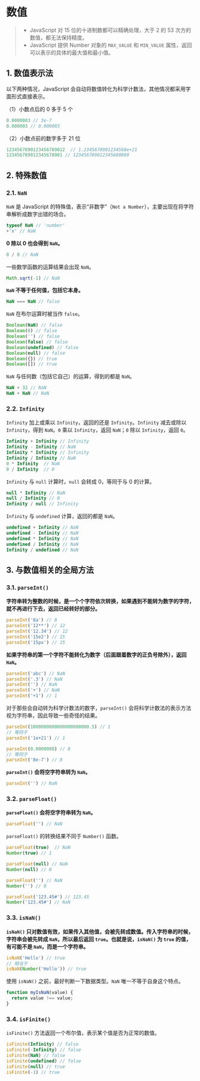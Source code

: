 # 数值

> - JavaScript 对 15 位的十进制数都可以精确处理，大于 2 的 53 次方的数值，都无法保持精度。
> - JavaScript 提供 Number 对象的 `MAX_VALUE` 和 `MIN_VALUE` 属性，返回可以表示的具体的最大值和最小值。

## 1. 数值表示法

以下两种情况，JavaScript 会自动将数值转化为科学计数法，其他情况都采用字面形式直接表示。

（1）小数点后的 0 多于 5 个

```javascript
0.0000003 // 3e-7
0.000003 // 0.000003
```

（2）小数点前的数字多于 21 位

```javascript
1234567890123456789012  // 1.2345678901234568e+21
123456789012345678901 // 123456789012345680000
```

## 2. 特殊数值

### 2.1. `NaN`

`NaN` 是 JavaScript 的特殊值，表示“非数字”（`Not a Number`），主要出现在将字符串解析成数字出错的场合。

```javascript
typeof NaN // 'number'
+'x' // NaN
```

**0 除以 0 也会得到 `NaN`。**

```javascript
0 / 0 // NaN
```

一些数学函数的运算结果会出现 `NaN`。

```javascript
Math.sqrt(-1) // NaN
```

**`NaN` 不等于任何值，包括它本身。**

```javascript
NaN === NaN // false
```

`NaN` 在布尔运算时被当作 `false`。

```javascript
Boolean(NaN) // false
Boolean(0) // false
Boolean('') // false
Boolean(false) // false
Boolean(undefined) // false
Boolean(null) // false
Boolean({}) // true
Boolean([]) // true
```

`NaN` 与任何数（包括它自己）的运算，得到的都是 `NaN`。

```javascript
NaN + 32 // NaN
NaN + NaN // NaN
```

### 2.2. `Infinity`

`Infinity` 加上或乘以 `Infinity`，返回的还是 `Infinity`。`Infinity` 减去或除以 `Infinity`，得到 `NaN`。`0` 乘以 `Infinity`，返回 `NaN`；`0` 除以 `Infinity`，返回 `0`。

```javascript
Infinity + Infinity // Infinity
Infinity - Infinity // NaN
Infinity * Infinity // Infinity
Infinity / Infinity // NaN
0 * Infinity  // NaN
0 / Infinity  // 0
```

`Infinity` 与 `null` 计算时，`null` 会转成 0，等同于与 0 的计算。

```javascript
null * Infinity // NaN
null / Infinity // 0
Infinity / null // Infinity
```

`Infinity` 与 `undefined` 计算，返回的都是 `NaN`。

```javascript
undefined + Infinity // NaN
undefined - Infinity // NaN
undefined * Infinity // NaN
undefined / Infinity // NaN
Infinity / undefined // NaN
```

## 3. 与数值相关的全局方法

### 3.1. `parseInt()`

**字符串转为整数的时候，是一个个字符依次转换，如果遇到不能转为数字的字符，就不再进行下去，返回已经转好的部分。**

```javascript
parseInt('8a') // 8
parseInt('12**') // 12
parseInt('12.34') // 12
parseInt('15e2') // 15
parseInt('15px') // 15
```

**如果字符串的第一个字符不能转化为数字（后面跟着数字的正负号除外），返回 `NaN`。**

```javascript
parseInt('abc') // NaN
parseInt('.3') // NaN
parseInt('') // NaN
parseInt('+') // NaN
parseInt('+1') // 1
```

对于那些会自动转为科学计数法的数字，`parseInt()` 会将科学计数法的表示方法视为字符串，因此导致一些奇怪的结果。

```javascript
parseInt(1000000000000000000000.5) // 1
// 等同于
parseInt('1e+21') // 1

parseInt(0.0000008) // 8
// 等同于
parseInt('8e-7') // 8
```

**`parseInt()` 会将空字符串转为 `NaN`。**

```javascript
parseInt('') // NaN
```

### 3.2. `parseFloat()`

**`parseFloat()` 会将空字符串转为 `NaN`。**

```javascript
parseFloat('') // NaN
```

`parseFloat()` 的转换结果不同于 `Number()` 函数。

```javascript
parseFloat(true)  // NaN
Number(true) // 1

parseFloat(null) // NaN
Number(null) // 0

parseFloat('') // NaN
Number('') // 0

parseFloat('123.45#') // 123.45
Number('123.45#') // NaN
```

### 3.3. `isNaN()`

**`isNaN()` 只对数值有效，如果传入其他值，会被先转成数值。传入字符串的时候，字符串会被先转成 `NaN`，所以最后返回 `true`。也就是说，`isNaN()` 为 `true` 的值，有可能不是 `NaN`，而是一个字符串。**

```javascript
isNaN('Hello') // true
// 相当于
isNaN(Number('Hello')) // true
```

使用 `isNaN()` 之前，最好判断一下数据类型。`NaN` 唯一不等于自身这个特点。

```javascript
function myIsNaN(value) {
  return value !== value;
}
```

### 3.4. `isFinite()`

`isFinite()` 方法返回一个布尔值，表示某个值是否为正常的数值。

```javascript
isFinite(Infinity) // false
isFinite(-Infinity) // false
isFinite(NaN) // false
isFinite(undefined) // false
isFinite(null) // true
isFinite(-1) // true
```

